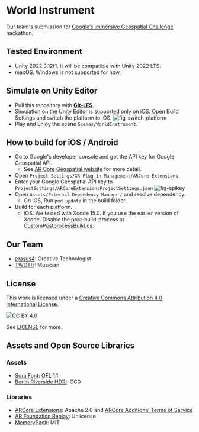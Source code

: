# World Instrument

Our team's submission for [Google’s Immersive Geospatial Challenge](https://googlesimmersive.devpost.com/) hackathon.

## Tested Environment

- Unity 2022.3.12f1. It will be compatible with Unity 2022 LTS.
- macOS. Windows is not supported for now.

## Simulate on Unity Editor

- Pull this repository with **[Git-LFS](https://git-lfs.com/)**.
- Simulation on the Unity Editor is supported only on iOS. Open Build Settings and switch the platform to iOS.
  ![fig-switch-platform](https://github.com/asus4/WorldInstrument/assets/357497/2bbcb90a-5f6f-4d2a-87a1-65db73f74a36)
- Play and Enjoy the scene `Scenes/WorldInstrument`.

## How to build for iOS / Android

- Go to Google's developer console and get the API key for Google Geospatial API.
  - See [AR Core Geospatial website](https://developers.google.com/ar/develop/ios/geospatial/enable) for more detail.
- Open `Project Settings/XR Plug-in Management/ARCore Extensions`
- Enter your Google Geospatial API key to `ProjectSettings/ARCoreExtensionsProjectSettings.json`
  ![fig-apikey](https://github.com/asus4/WorldInstrument/assets/357497/6c6beadc-3c74-4cd4-92fa-95f82571bf7f)
- Open `Assets/External Dependency Manager/` and resolve dependency.
  - On iOS, Run `pod update` in the build folder.
- Build for each platform.
  - iOS: We tested with Xcode 15.0. If you use the earlier version of Xcode, Disable the post-build-process at [CustomPostprocessBuild.cs](https://github.com/asus4/WorldInstrument/blob/main/Assets/Scripts/Editor/CustomPostprocessBuild.cs).

## Our Team

- [@asus4](https://github.com/asus4): Creative Technologist
- [TWOTH](https://twoth.bandcamp.com/): Musician

## License

This work is licensed under a [Creative Commons Attribution 4.0 International License][cc-by].

[![CC BY 4.0][cc-by-image]][cc-by]

[cc-by]: http://creativecommons.org/licenses/by/4.0/
[cc-by-image]: https://i.creativecommons.org/l/by/4.0/88x31.png
[cc-by-shield]: https://img.shields.io/badge/License-CC%20BY%204.0-lightgrey.svg

See [LICENSE](https://github.com/asus4/WorldInstrument/blob/main/LICENSE) for more.

## Assets and Open Source Libraries

### Assets

- [Sora Font](https://fonts.google.com/specimen/Sora/about): OFL 1.1
- [Berlin Riverside HDRI](https://hdri-haven.com/hdri/berlin-riverside): CC0

### Libraries

- [ARCore Extensions](https://github.com/google-ar/arcore-unity-extensions): Apache 2.0 and [ARCore Additional Terms of Service](https://developers.google.com/ar/develop/terms)
- [AR Foundation Replay](https://github.com/asus4/ARFoundationReplay): Unlicense
- [MemoryPack](https://github.com/Cysharp/MemoryPack): MIT
